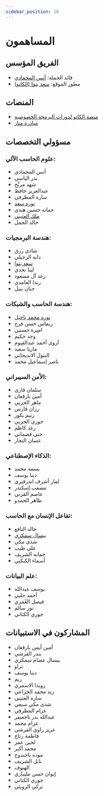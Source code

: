 ```yaml
---
sidebar_position: 10
---
```


# المساهمون

## الفريق المؤسس
- قائد الحملة: [أنس المحمادي](https://x.com/itsanas121)  
- مطور الموقع: [سعد بتوا (الكاتو)](https://x.com/SaadBatwa)

## المنصات  
- [منصة الكاتو لدورات البرمجة الخصوصية](http://elcato.sb.sa)  
- [مبادرة منار](https://linktr.ee/Manarinit)


## مسؤولي التخصصات
### علوم الحاسب الآلي:

- أنس المحمادي
- بدر الياسي
- شهد مريِّح
- عبدالعزيز حافظ
- سارة المطرفي
- [نوره سعد](https://www.linkedin.com/in/noora-saad-551886270?utm_source=share&utm_campaign=share_via&utm_content=profile&utm_medium=ios_app)
- جمانه حسين هندي
- [ملك العتيبي](https://www.linkedin.com/in/malak-f-alotaibi-39528b2a1?utm_source=share&utm_campaign=share_via&utm_content=profile&utm_medium=ios_app)
- خالد الجمل

### هندسة البرمجيات:
- شادي رزق
- دانه الرحيلي
- [سعد بتوا](https://x.com/SaadBatwa)
- لينا نجدي
- رغد آل مسعود
- رندا الغامدي
- حنان نبيل


### هندسة الحاسب والشبكات:
- [نوره محمد باخيل](https://www.linkedin.com/in/noorah-bakhil-93a59b30a?utm_source=share&utm_campaign=share_via&utm_content=profile&utm_medium=ios_app )
- ريماس حسن فرج
- اميرة حسنين
- وجد حكيم
- أروى أحمد عبدالقيوم
- ماريا سعيد
- البتول الانديجاني
- ناصر إسماعيل محمد

### الأمن السيبراني:
- سلمان قاري
- أمين بارقعان
- ماهر الحربي
- رزان فارس
- رنيم بكور
- جوري الحربي
- رغد كاظم
- جنى قضماني
- غسان النجار

### الذكاء الإصطناعي:
- بسمة محمد
- دينا يوسف
- لمار أشرف اندرقيري
- مصعب إسكندر
- عاصم القرني
- طاهر الحمدو

### تفاعل الإنسان مع الحاسب:

- خالد النافع
- [بيسال سمكري](https://www.linkedin.com/in/بيسال-سمكري-66a92b2b8)
- شذى مكي
- علي طيب
- جمانه الشريف
- أسماء الكبكبي

### علم البيانات:
- يوسف عبدالله
- أحمد حلبي
- فيصل العُمري
- نور سالم
- جوري الكناني
  
## المشاركون في الاستبيانات  
- أمين أيمن بارقعان  
- بندر القرشي  
- بيسال عصام سمكري  
- تراو  
- دينا يوسف  
- ريم  
- رويدا الاسمري  
- زيد محمد الخزاعي  
- ساره العتيبي  
- شذى مكي سبعي  
- عزام المطرفي  
- عبدالله بدر باجعيفر  
- عزام محمد  
- عزيز راوي القرشي  
- فاطمة رتاج  
- لجين عمر  
- محمد أكبر  
- مودة باجندوح  
- نايل الشريف  
- الهنوف  
- إيوان حسن مليباري
- جوري الكناني
- تركي الرويثي
